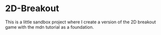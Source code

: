 # 2D-Breakout
This is a little sandbox project where I create a version of the 2D breakout game with the mdn tutorial as a foundation.
